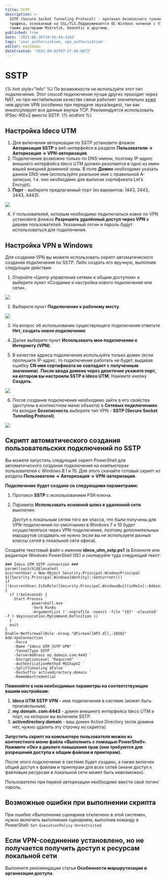 ```yaml
---
title: SSTP
description: >-
  SSTP (Secure Socket Tunneling Protocol) - протокол безопасного туннелирования
  трафика, основанный на SSL/TLS.Поддерживается ОС Windows начиная с Vista, а
  также роутерами Mikrotik, Keenetic и другими.
published: true
date: '2021-06-26T10:56:44.324Z'
tags: 'user_authorization, vpn_authorization'
editor: markdown
dateCreated: '2021-04-02T07:27:49.867Z'
---
```


# SSTP

{% hint style="info" %}
По возможности не используйте этот тип подключения. Этот способ подключения лучше других проходит через NAT, но при нестабильном качестве связи работает значительно [хуже](https://en.wikipedia.org/wiki/Secure_Socket_Tunneling_Protocol) чем другие VPN \(особенно при передаче звука/видео\), так как инкапсулирует все данные внутри TCP. Рекомендуется использовать IPSec-IKEv2 вместо SSTP. 
{% endhint %}

## Настройка Ideco UTM

1. Для включения авторизации по SSTP установите флажок **Авторизация SSTP** в веб-интерфейсе в разделе **Пользователи -&gt; Авторизация -&gt; VPN-авторизация**.
2. Подключение возможно только по DNS-имени, поэтому IP-адрес внешнего интерфейса Ideco UTM должен резолвится в одно из имен вашей внешней доменной зоны. В поле **Домен** необходимо указать данное DNS-имя \(используйте реальное имя с правильной А-записью, т.к. оно необходимо для выписки сертификата Let’s Encrypt\).
3. **Порт** - выберите предлагаемый порт \(из вариантов: 1443, 2443, 3443, 4443\).

![](../../../.gitbook/assets/sstp_on.png)

4. У пользователей, которым необходимо подключаться извне по VPN установите флажок **Разрешить удалённый доступ через VPN** в дереве пользователей. Указанный логин и пароль будут использоваться для подключения.

## Настройка VPN в Windows

Для создания VPN вы можете использовать скрипт автоматического создания подключения по SSTP. Либо создать его вручную, выполнив следующие действия: 

1. Откройте «Центр управления сетями и общим доступом» и выберите пункт «Создание и настройка нового подключения или сети».  

![](../../../.gitbook/assets/создание_и_настройка_нового_подключения.png)

2. Выберите пункт **Подключение к рабочему месту**.  

![](../../../.gitbook/assets/подключение_к_рабочему_месту.jpeg)

3. На вопрос об использовании существующего подключения ответьте **Нет, создать новое подключение**. 

4. Далее выберите пункт **Использовать мое подключение к Интернету \(VPN\)**. 

5. В качестве адреса подключения используйте только домен \(если пропишите IP-адрес, то подключение работать не будет, выдавая ошибку **CN имя сертификата не совпадает с полученным значением**\). **После ввода домена через двоеточие укажите порт, на котором вы настроили SSTP в Ideco UTM.** Нажмите кнопку **Создать**.  

![](../../../.gitbook/assets/1443.jpg)

6. После создания подключения необходимо зайти в его свойства \(доступны в контекстном меню объекта\) в **Сетевых подключениях**. На вкладке **Безопасность** выберите тип VPN - **SSTP \(Secure Socket Tunneling Protocol\)**. 

![](../../../.gitbook/assets/sstp.jpg)

## Скрипт автоматического создания пользовательских подключений по SSTP

Вы можете запустить следующий скрипт PowerShell для автоматического создания подключения на компьютерах пользователей с Windows 8.1 и 10. Для этого скачайте готовый скрипт из раздела **Пользователи -&gt; Авторизация -&gt; VPN-авторизация**.

**Подключение будет создано со следующими параметрами:**

1. Протокол **SSTP** с использованием PSK-ключа.
2. Параметр **Использовать основной шлюз в удаленной сети** выключен.

   Доступ к локальным сетям того же класса, что были получены для VPN-подключения по-умолчанию в Windows 7 и 10 будет осуществляться через VPN-подключение, поэтому дополнительных маршрутов создавать не нужно \(если вы не используете разные классы сетей в локальной сети офиса\).

Создайте текстовый файл с именем **ideco\_utm\_sstp.ps1** \(в Блокноте или редакторе Windows PowerShell ISE\) и скопируйте туда следующий текст:

```text
### Ideco UTM SSTP connection ###
param([switch]$Elevated)
$currentUser = New-Object Security.Principal.WindowsPrincipal $([Security.Principal.WindowsIdentity]::GetCurrent())
if (!$currentUser.IsInRole([Security.Principal.WindowsBuiltinRole]::Administrator))  {
  if (!$elevated) {
    Start-Process `
            powershell.exe `
            -Verb RunAs `
            -ArgumentList ('-noprofile -noexit -file "{0}" -elevated' -f ( $myinvocation.MyCommand.Definition ))
  }
  exit
}
Enable-NetFirewallRule -Group "@FirewallAPI.dll,-28502"
Add-VpnConnection `
    -Force `
    -Name "Ideco UTM SSTP VPN" `
    -TunnelType SSTP `
    -ServerAddress my.domain.com:4443 `
    -EncryptionLevel "Required" `
    -AuthenticationMethod MSChapV2 `
    -SplitTunneling $False `
    -DnsSuffix activedirectory.domain `
    -RememberCredential
```

**Поменяйте в нем необходимые параметры на соответствующие вашим настройкам:**

1. **Ideco UTM SSTP VPN** - имя подключения в системе \(может быть произвольным\).
2. **my.domain. com:4443** - домен внешнего интерфейса Ideco UTM и порт, на котором вы включили SSTP.
3. **activedirectory.domain** - ваш домен Active Directory \(если домена нет, нужно удалить эту строчку из скрипта\).

**Запустить скрипт на компьютере пользователя можно из контекстного меню файла «Выполнить с помощью PowerShell». Нажмите «Ок» в диалоге повышения прав \(они требуются для разрешения доступа к общим файлам и принтерам\).**

После этого подключение в системе будет создано, а также включен общий доступ к файлам и принтерам для всех сетей \(иначе доступ к файловым ресурсам в локальной сети может быть невозможен\).

Пользователю при первой авторизации необходимо ввести свой логин/пароль.

## Возможные ошибки при выполнении скрипта

При ошибке «Выполнение сценариев отключено в этой системе», нужно включить выполнение сценарием, выполнив команду в PowerShell: `Set-ExecutionPolicy Unrestricted`.

## Если VPN-соединение установлено, но не получается получить доступ к ресурсам локальной сети

Выполните рекомендации статьи **Особенности маршрутизации и организации доступа**.

